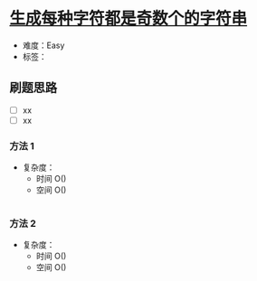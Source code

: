 # [生成每种字符都是奇数个的字符串](https://leetcode-cn.com/problems/generate-a-string-with-characters-that-have-odd-counts/)

- 难度：Easy
- 标签：

## 刷题思路

- [ ] xx
- [ ] xx

### 方法 1

- 复杂度：
    - 时间 O()
    - 空间 O()

``` js

```

### 方法 2

- 复杂度：
    - 时间 O()
    - 空间 O()

``` js

```
